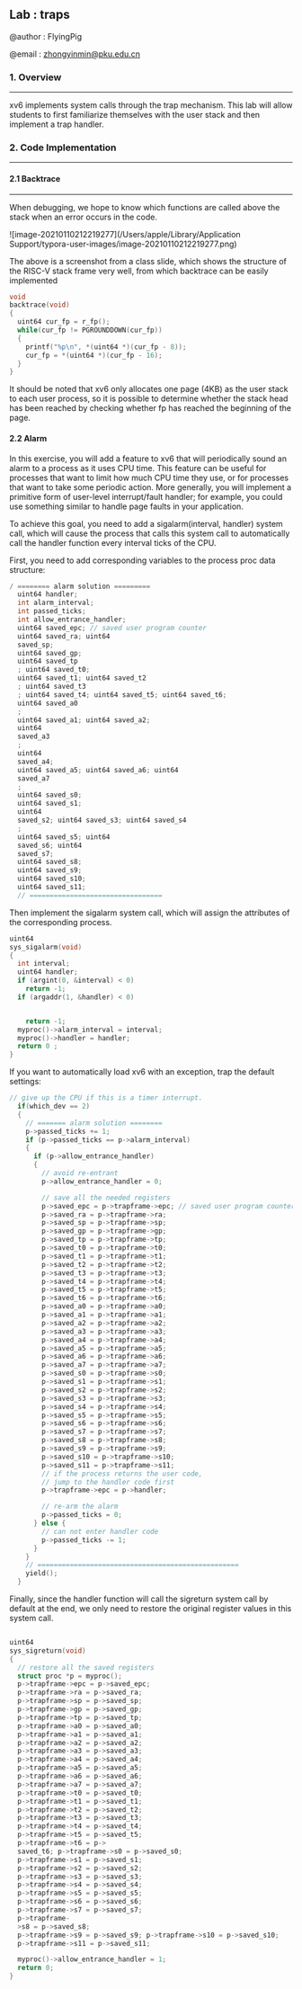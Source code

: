 ## Lab : traps

@author : FlyingPig

@email : zhongyinmin@pku.edu.cn

### 1. Overview

--- 

xv6 implements system calls through the trap mechanism. This lab will allow students to first familiarize themselves with the user stack and then implement a trap handler.



### 2. Code Implementation

--- 

#### 2.1 Backtrace

--- 

When debugging, we hope to know which functions are called above the stack when an error occurs in the code.

![image-20210110212219277](/Users/apple/Library/Application Support/typora-user-images/image-20210110212219277.png)

The above is a screenshot from a class slide, which shows the structure of the RISC-V stack frame very well, from which backtrace can be easily implemented

```c 
void 
backtrace(void) 
{ 
  uint64 cur_fp = r_fp(); 
  while(cur_fp != PGROUNDDOWN(cur_fp)) 
  { 
    printf("%p\n", *(uint64 *)(cur_fp - 8)); 
    cur_fp = *(uint64 *)(cur_fp - 16); 
  } 
} 
``` 

It should be noted that xv6 only allocates one page (4KB) as the user stack to each user process, so it is possible to determine whether the stack head has been reached by checking whether fp has reached the beginning of the page.

#### 2.2 Alarm

In this exercise, you will add a feature to xv6 that will periodically sound an alarm to a process as it uses CPU time. This feature can be useful for processes that want to limit how much CPU time they use, or for processes that want to take some periodic action. More generally, you will implement a primitive form of user-level interrupt/fault handler; for example, you could use something similar to handle page faults in your application.

To achieve this goal, you need to add a sigalarm(interval, handler) system call, which will cause the process that calls this system call to automatically call the handler function every interval ticks of the CPU.

First, you need to add corresponding variables to the process proc data structure:

```c 
/ ======== alarm solution ========= 
  uint64 handler; 
  int alarm_interval; 
  int passed_ticks; 
  int allow_entrance_handler; 
  uint64 saved_epc; // saved user program counter 
  uint64 saved_ra; uint64 
  saved_sp; 
  uint64 saved_gp; 
  uint64 saved_tp 
  ; uint64 saved_t0; 
  uint64 saved_t1; uint64 saved_t2 
  ; uint64 saved_t3 
  ; uint64 saved_t4; uint64 saved_t5; uint64 saved_t6; 
  uint64 saved_a0 
  ; 
  uint64 saved_a1; uint64 saved_a2; 
  uint64 
  saved_a3 
  ; 
  uint64 
  saved_a4; 
  uint64 saved_a5; uint64 saved_a6; uint64 
  saved_a7 
  ; 
  uint64 saved_s0; 
  uint64 saved_s1; 
  uint64 
  saved_s2; uint64 saved_s3; uint64 saved_s4 
  ; 
  uint64 saved_s5; uint64 
  saved_s6; uint64 
  saved_s7; 
  uint64 saved_s8; 
  uint64 saved_s9; 
  uint64 saved_s10; 
  uint64 saved_s11; 
  // ================================= 
``` 
Then implement the sigalarm system call, which will assign the attributes of the corresponding process.
```c 
uint64 
sys_sigalarm(void) 
{ 
  int interval; 
  uint64 handler; 
  if (argint(0, &interval) < 0) 
    return -1; 
  if (argaddr(1, &handler) < 0)


    return -1; 
  myproc()->alarm_interval = interval; 
  myproc()->handler = handler; 
  return 0 ; 
} 
``` 

If you want to automatically load xv6 with an exception, trap the default settings:

```c 
// give up the CPU if this is a timer interrupt. 
  if(which_dev == 2) 
  { 
    // ======= alarm solution ======== 
    p->passed_ticks += 1; 
    if (p->passed_ticks == p->alarm_interval) 
    { 
      if (p->allow_entrance_handler) 
      { 
        // avoid re-entrant 
        p->allow_entrance_handler = 0; 

        // save all the needed registers 
        p->saved_epc = p->trapframe->epc; // saved user program counter 
        p->saved_ra = p->trapframe->ra; 
        p->saved_sp = p->trapframe->sp; 
        p->saved_gp = p->trapframe->gp; 
        p->saved_tp = p->trapframe->tp; 
        p->saved_t0 = p->trapframe->t0; 
        p->saved_t1 = p->trapframe->t1; 
        p->saved_t2 = p->trapframe->t2; 
        p->saved_t3 = p->trapframe->t3; 
        p->saved_t4 = p->trapframe->t4; 
        p->saved_t5 = p->trapframe->t5; 
        p->saved_t6 = p->trapframe->t6; 
        p->saved_a0 = p->trapframe->a0; 
        p->saved_a1 = p->trapframe->a1; 
        p->saved_a2 = p->trapframe->a2; 
        p->saved_a3 = p->trapframe->a3; 
        p->saved_a4 = p->trapframe->a4; 
        p->saved_a5 = p->trapframe->a5; 
        p->saved_a6 = p->trapframe->a6; 
        p->saved_a7 = p->trapframe->a7; 
        p->saved_s0 = p->trapframe->s0; 
        p->saved_s1 = p->trapframe->s1; 
        p->saved_s2 = p->trapframe->s2; 
        p->saved_s3 = p->trapframe->s3; 
        p->saved_s4 = p->trapframe->s4; 
        p->saved_s5 = p->trapframe->s5; 
        p->saved_s6 = p->trapframe->s6; 
        p->saved_s7 = p->trapframe->s7; 
        p->saved_s8 = p->trapframe->s8; 
        p->saved_s9 = p->trapframe->s9; 
        p->saved_s10 = p->trapframe->s10; 
        p->saved_s11 = p->trapframe->s11; 
        // if the process returns the user code,
        // jump to the handler code first
        p->trapframe->epc = p->handler;

        // re-arm the alarm
        p->passed_ticks = 0;
      } else {
        // can not enter handler code
        p->passed_ticks -= 1;
      }
    }
    // ==================================================
    yield();
  } 
``` 

Finally, since the handler function will call the sigreturn system call by default at the end, we only need to restore the original register values ​​in this system call.

```c 

uint64 
sys_sigreturn(void) 
{ 
  // restore all the saved registers 
  struct proc *p = myproc(); 
  p->trapframe->epc = p->saved_epc; 
  p->trapframe->ra = p->saved_ra; 
  p->trapframe->sp = p->saved_sp; 
  p->trapframe->gp = p->saved_gp; 
  p->trapframe->tp = p->saved_tp; 
  p->trapframe->a0 = p->saved_a0; 
  p->trapframe->a1 = p->saved_a1; 
  p->trapframe->a2 = p->saved_a2; 
  p->trapframe->a3 = p->saved_a3; 
  p->trapframe->a4 = p->saved_a4; 
  p->trapframe->a5 = p->saved_a5; 
  p->trapframe->a6 = p->saved_a6; 
  p->trapframe->a7 = p->saved_a7; 
  p->trapframe->t0 = p->saved_t0; 
  p->trapframe->t1 = p->saved_t1; 
  p->trapframe->t2 = p->saved_t2; 
  p->trapframe->t3 = p->saved_t3; 
  p->trapframe->t4 = p->saved_t4; 
  p->trapframe->t5 = p->saved_t5; 
  p->trapframe->t6 = p-> 
  saved_t6; p->trapframe->s0 = p->saved_s0; 
  p->trapframe->s1 = p->saved_s1; 
  p->trapframe->s2 = p->saved_s2; 
  p->trapframe->s3 = p->saved_s3; 
  p->trapframe->s4 = p->saved_s4; 
  p->trapframe->s5 = p->saved_s5; 
  p->trapframe->s6 = p->saved_s6; 
  p->trapframe->s7 = p->saved_s7; 
  p->trapframe- 
  >s8 = p->saved_s8; 
  p->trapframe->s9 = p->saved_s9; p->trapframe->s10 = p->saved_s10; 
  p->trapframe->s11 = p->saved_s11; 

  myproc()->allow_entrance_handler = 1; 
  return 0; 
} 
```